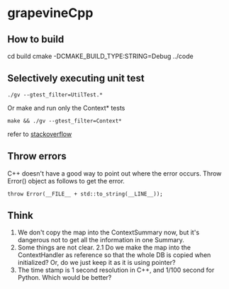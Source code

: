 grapevineCpp
============

## How to build
cd build
cmake -DCMAKE_BUILD_TYPE:STRING=Debug ../code

## Selectively executing unit test
    ./gv --gtest_filter=UtilTest.*

Or make and run only the Context* tests

    make && ./gv --gtest_filter=Context*

refer to [stackoverflow]

## Throw errors
C++ doesn't have a good way to point out where the error occurs. Throw Error() object as follows to get the error.

    throw Error(__FILE__ + std::to_string(__LINE__));

## Think
1. We don't copy the map into the ContextSummary now, but it's dangerous not to get all the information in one Summary. 
2. Some things are not clear.
    2.1 Do we make the map into the ContextHandler as reference so that the whole DB is copied when initialized? Or, do we just keep it as it is using pointer?
3. The time stamp is 1 second resolution in C++, and 1/100 second for Python. Which would be better? 

[stackoverflow]: http://stackoverflow.com/questions/17093772/selectively-executing-unit-tests-with-googletest/17093852#17093852
